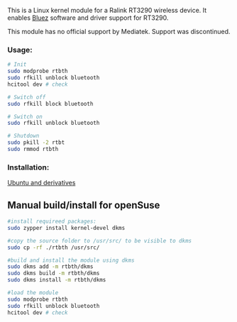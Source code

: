 This is a Linux kernel module for a Ralink RT3290 wireless device.
It enables [Bluez](http://www.bluez.org) software and driver support for RT3290.

This module has no official support by Mediatek. Support was discontinued.


### Usage: ###

```sh
# Init
sudo modprobe rtbth
sudo rfkill unblock bluetooth
hcitool dev # check

# Switch off
sudo rfkill block bluetooth

# Switch on
sudo rfkill unblock bluetooth

# Shutdown
sudo pkill -2 rtbt
sudo rmmod rtbth
```


### Installation: ###

[Ubuntu and derivatives](https://launchpad.net/~blaze/+archive/ubuntu/rtbth-dkms)

## Manual build/install for openSuse  

``` sh
#install requireed packages:
sudo zypper install kernel-devel dkms

#copy the source folder to /usr/src/ to be visible to dkms
sudo cp -rf ./rtbth /usr/src/

#build and install the module using dkms
sudo dkms add -m rtbth/dkms
sudo dkms build -m rtbth/dkms
sudo dkms install -m rtbth/dkms

#load the module
sudo modprobe rtbth
sudo rfkill unblock bluetooth
hcitool dev # check
```
